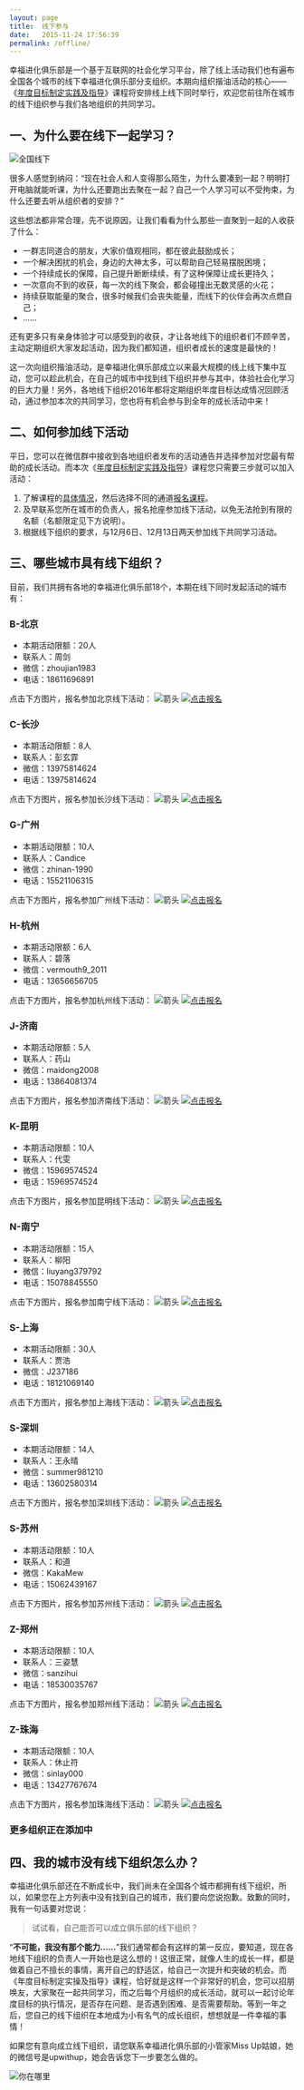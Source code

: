 ```yaml
---
layout: page
title:  线下参与
date:   2015-11-24 17:56:39
permalink: /offline/
---
```


幸福进化俱乐部是一个基于互联网的社会化学习平台，除了线上活动我们也有遍布全国各个城市的线下幸福进化俱乐部分支组织。本期向组织揩油活动的核心——《[年度目标制定实践及指导](http://nianmubiao.com/lesson/)》课程将安排线上线下同时举行，欢迎您前往所在城市的线下组织参与我们各地组织的共同学习。

## 一、为什么要在线下一起学习？

![全国线下](http://77fm42.com1.z0.glb.clouddn.com/web-offline.jpg)

很多人感觉到纳闷：“现在社会人和人变得那么陌生，为什么要凑到一起？明明打开电脑就能听课，为什么还要跑出去聚在一起？自己一个人学习可以不受拘束，为什么还要去听从组织者的安排？”

这些想法都非常合理，先不说原因，让我们看看为什么那些一直聚到一起的人收获了什么：

- 一群志同道合的朋友，大家价值观相同，都在彼此鼓励成长；
- 一个解决困扰的机会，身边的大神太多，可以帮助自己轻易摆脱困境；
- 一个持续成长的保障，自己提升断断续续，有了这种保障让成长更持久；
- 一次意向不到的收获，每一次的线下聚会，都会碰撞出无数灵感的火花；
- 持续获取能量的聚合，很多时候我们会丧失能量，而线下的伙伴会再次点燃自己；
- ……

还有更多只有亲身体验才可以感受到的收获，才让各地线下的组织者们不顾辛苦，主动定期组织大家发起活动，因为我们都知道，组织者成长的速度是最快的！

这一次向组织揩油活动，是幸福进化俱乐部成立以来最大规模的线上线下集中互动，您可以趁此机会，在自己的城市中找到线下组织并参与其中，体验社会化学习的巨大力量！另外，各地线下组织2016年都将定期组织年度目标达成情况回顾活动，通过参加本次的共同学习，您也将有机会参与到全年的成长活动中来！

## 二、如何参加线下活动

平日，您可以在微信群中接收到各地组织者发布的活动通告并选择参加对您最有帮助的成长活动。而本次《[年度目标制定实践及指导](http://nianmubiao.com/lesson/)》课程您只需要三步就可以加入活动：

1. 了解课程的[具体情况](http://nianmubiao.com/lesson/)，然后选择不同的通道[报名课程](http://nianmubiao.com/enroll/)。
2. 及早联系您所在城市的负责人，报名抢座参加线下活动，以免无法抢到有限的名额（名额限定见下方说明）。
3. 根据线下组织的要求，与12月6日、12月13日两天参加线下共同学习活动。

## 三、哪些城市具有线下组织？

目前，我们共拥有各地的幸福进化俱乐部18个，本期在线下同时发起活动的城市有：

### B-北京

- 本期活动限额：20人
- 联系人：周剑
- 微信：zhoujian1983
- 电话：18611696891

点击下方图片，报名参加北京线下活动：
![箭头](http://77fm42.com1.z0.glb.clouddn.com/web-arr.png)
[![点击报名](http://77fm42.com1.z0.glb.clouddn.com/off-beijing.png)](http://form.mikecrm.com/f.php?t=bQ6Sbj)

### C-长沙

- 本期活动限额：8人
- 联系人：彭玄霏
- 微信：13975814624
- 电话：13975814624

点击下方图片，报名参加长沙线下活动：
![箭头](http://77fm42.com1.z0.glb.clouddn.com/web-arr.png)
[![点击报名](http://77fm42.com1.z0.glb.clouddn.com/off-changsha.png)](http://form.mikecrm.com/f.php?t=pnYOkO)

### G-广州

- 本期活动限额：10人
- 联系人：Candice
- 微信：zhinan-1990
- 电话：15521106315

点击下方图片，报名参加广州线下活动：
![箭头](http://77fm42.com1.z0.glb.clouddn.com/web-arr.png)
[![点击报名](http://77fm42.com1.z0.glb.clouddn.com/off-guangzhou.png)](http://form.mikecrm.com/f.php?t=uzOiLa)

### H-杭州

- 本期活动限额：6人
- 联系人：碧落
- 微信：vermouth9_2011
- 电话：13656656705

点击下方图片，报名参加杭州线下活动：
![箭头](http://77fm42.com1.z0.glb.clouddn.com/web-arr.png)
[![点击报名](http://77fm42.com1.z0.glb.clouddn.com/off-hangzhou.png)](http://form.mikecrm.com/f.php?t=DVSjaa)

### J-济南

- 本期活动限额：5人
- 联系人：药山
- 微信：maidong2008
- 电话：13864081374

点击下方图片，报名参加济南线下活动：
![箭头](http://77fm42.com1.z0.glb.clouddn.com/web-arr.png)
[![点击报名](http://77fm42.com1.z0.glb.clouddn.com/off-jinan.png)](http://happyjinan.mikecrm.com/f.php?t=7E0zMh)

### K-昆明

- 本期活动限额：10人
- 联系人：代雯
- 微信：15969574524
- 电话：15969574524

点击下方图片，报名参加昆明线下活动：
![箭头](http://77fm42.com1.z0.glb.clouddn.com/web-arr.png)
[![点击报名](http://77fm42.com1.z0.glb.clouddn.com/off-kunming.png)](http://form.mikecrm.com/f.php?t=Nw2JPV)

### N-南宁

- 本期活动限额：15人
- 联系人：柳阳
- 微信：liuyang379792
- 电话：15078845550

点击下方图片，报名参加南宁线下活动：
![箭头](http://77fm42.com1.z0.glb.clouddn.com/web-arr.png)
[![点击报名](http://77fm42.com1.z0.glb.clouddn.com/off-nanning.png)](http://upwithsun.mikecrm.com/f.php?t=RjuQOt)

### S-上海

- 本期活动限额：30人
- 联系人：贾浩
- 微信：J237186
- 电话：18121069140

点击下方图片，报名参加上海线下活动：
![箭头](http://77fm42.com1.z0.glb.clouddn.com/web-arr.png)
[![点击报名](http://77fm42.com1.z0.glb.clouddn.com/off-shanghai.png)](http://form.mikecrm.com/f.php?t=GYdv8e)

### S-深圳

- 本期活动限额：14人
- 联系人：王永晴
- 微信：summer981210
- 电话：13602580314

点击下方图片，报名参加深圳线下活动：
![箭头](http://77fm42.com1.z0.glb.clouddn.com/web-arr.png)
[![点击报名](http://77fm42.com1.z0.glb.clouddn.com/off-shenzhen.png)](http://form.mikecrm.com/f.php?t=zJm2fH)

### S-苏州

- 本期活动限额：10人
- 联系人：和道
- 微信：KakaMew
- 电话：15062439167

点击下方图片，报名参加苏州线下活动：
![箭头](http://77fm42.com1.z0.glb.clouddn.com/web-arr.png)
[![点击报名](http://77fm42.com1.z0.glb.clouddn.com/off-suzhou1.png)](http://form.mikecrm.com/f.php?t=G8tF1d)

### Z-郑州

- 本期活动限额：10人
- 联系人：三姿慧
- 微信：sanzihui
- 电话：18530035767

点击下方图片，报名参加郑州线下活动：
![箭头](http://77fm42.com1.z0.glb.clouddn.com/web-arr.png)
[![点击报名](http://77fm42.com1.z0.glb.clouddn.com/off-zhengzhou.png)](http://form.mikecrm.com/f.php?t=iDbH6d)

### Z-珠海

- 本期活动限额：10人
- 联系人：休止符
- 微信：sinlay000
- 电话：13427767674

点击下方图片，报名参加珠海线下活动：
![箭头](http://77fm42.com1.z0.glb.clouddn.com/web-arr.png)
[![点击报名](http://77fm42.com1.z0.glb.clouddn.com/off-zhengzhou.png)](http://form.mikecrm.com/f.php?t=nIfkqO)

### 更多组织正在添加中

## 四、我的城市没有线下组织怎么办？

幸福进化俱乐部还在不断成长中，我们尚未在全国各个城市都拥有线下组织，所以，如果您在上方列表中没有找到自己的城市，我们要向您说抱歉。致歉的同时，我有一句话要对您说：

> 试试看，自己能否可以成立俱乐部的线下组织？

“**不可能，我没有那个能力……**”我们通常都会有这样的第一反应，要知道，现在各地线下组织的负责人一开始也是这么想的！这很正常，就像人生的成长一样，都是做着自己不擅长的事情，离开自己的舒适区，给自己一次提升和突破的机会。而《年度目标制定实操及指导》课程，恰好就是这样一个非常好的机会，您可以招朋唤友，大家聚在一起共同学习，而之后每个月组织的成长活动，就可以一起讨论年度目标的执行情况，是否存在问题、是否遇到困难、是否需要帮助。等到一年之后，您自己的线下组织在本地成为小有名气的成长组织，想想就是一件幸福的事情！

如果您有意向成立线下组织，请您联系幸福进化俱乐部的小管家Miss Up姑娘，她的微信号是upwithup，她会告诉您下一步要怎么做的。

![你在哪里](http://77fm42.com1.z0.glb.clouddn.com/web-xianxia.jpg)
